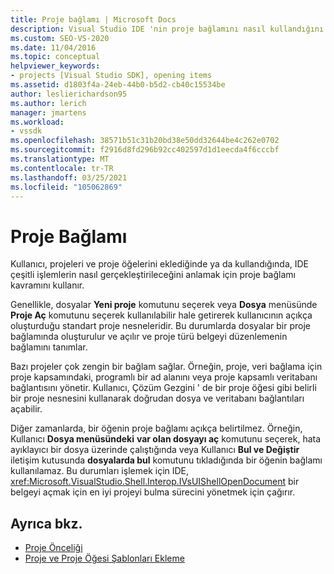 ```yaml
---
title: Proje bağlamı | Microsoft Docs
description: Visual Studio IDE 'nin proje bağlamını nasıl kullandığını öğrenmek için, Kullanıcı projeleri ve proje öğeleri eklendiğinde veya bunlarla çalışırken nasıl işlem yapılacağını belirleme hakkında bilgi edinin.
ms.custom: SEO-VS-2020
ms.date: 11/04/2016
ms.topic: conceptual
helpviewer_keywords:
- projects [Visual Studio SDK], opening items
ms.assetid: d1803f4a-24eb-44b0-b5d2-cb40c15534be
author: leslierichardson95
ms.author: lerich
manager: jmartens
ms.workload:
- vssdk
ms.openlocfilehash: 38571b51c31b20bd38e50dd32644be4c262e0702
ms.sourcegitcommit: f2916d8fd296b92cc402597d1d1eecda4f6cccbf
ms.translationtype: MT
ms.contentlocale: tr-TR
ms.lasthandoff: 03/25/2021
ms.locfileid: "105062869"
---
```

# <a name="project-context"></a>Proje Bağlamı
Kullanıcı, projeleri ve proje öğelerini eklediğinde ya da kullandığında, IDE çeşitli işlemlerin nasıl gerçekleştirileceğini anlamak için proje bağlamı kavramını kullanır.

 Genellikle, dosyalar **Yeni proje** komutunu seçerek veya **Dosya** menüsünde **Proje Aç** komutunu seçerek kullanılabilir hale getirerek kullanıcının açıkça oluşturduğu standart proje nesneleridir. Bu durumlarda dosyalar bir proje bağlamında oluşturulur ve açılır ve proje türü belgeyi düzenlemenin bağlamını tanımlar.

 Bazı projeler çok zengin bir bağlam sağlar. Örneğin, proje, veri bağlama için proje kapsamındaki, programlı bir ad alanını veya proje kapsamlı veritabanı bağlantısını yönetir. Kullanıcı, Çözüm Gezgini ' de bir proje öğesi gibi belirli bir proje nesnesini kullanarak doğrudan dosya ve veritabanı bağlantıları açabilir.

 Diğer zamanlarda, bir öğenin proje bağlamı açıkça belirtilmez. Örneğin, Kullanıcı **Dosya menüsündeki** **var olan dosyayı aç** komutunu seçerek, hata ayıklayıcı bir dosya üzerinde çalıştığında veya Kullanıcı **Bul ve Değiştir** iletişim kutusunda **dosyalarda bul** komutunu tıkladığında bir öğenin bağlamı kullanılamaz. Bu durumları işlemek için IDE, <xref:Microsoft.VisualStudio.Shell.Interop.IVsUIShellOpenDocument> bir belgeyi açmak için en iyi projeyi bulma sürecini yönetmek için çağırır.

## <a name="see-also"></a>Ayrıca bkz.
- [Proje Önceliği](../../extensibility/internals/project-priority.md)
- [Proje ve Proje Öğesi Şablonları Ekleme](../../extensibility/internals/adding-project-and-project-item-templates.md)
